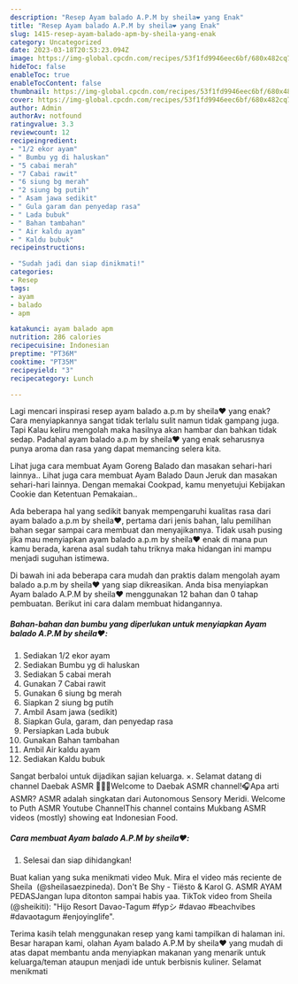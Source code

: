 ```yaml
---
description: "Resep Ayam balado A.P.M by sheila❤️ yang Enak"
title: "Resep Ayam balado A.P.M by sheila❤️ yang Enak"
slug: 1415-resep-ayam-balado-apm-by-sheila-yang-enak
category: Uncategorized
date: 2023-03-18T20:53:23.094Z
image: https://img-global.cpcdn.com/recipes/53f1fd9946eec6bf/680x482cq70/ayam-balado-apm-by-sheila-foto-resep-utama.jpg
hideToc: false
enableToc: true
enableTocContent: false
thumbnail: https://img-global.cpcdn.com/recipes/53f1fd9946eec6bf/680x482cq70/ayam-balado-apm-by-sheila-foto-resep-utama.jpg
cover: https://img-global.cpcdn.com/recipes/53f1fd9946eec6bf/680x482cq70/ayam-balado-apm-by-sheila-foto-resep-utama.jpg
author: Admin
authorAv: notfound
ratingvalue: 3.3
reviewcount: 12
recipeingredient:
- "1/2 ekor ayam"
- " Bumbu yg di haluskan"
- "5 cabai merah"
- "7 Cabai rawit"
- "6 siung bg merah"
- "2 siung bg putih"
- " Asam jawa sedikit"
- " Gula garam dan penyedap rasa"
- " Lada bubuk"
- " Bahan tambahan"
- " Air kaldu ayam"
- " Kaldu bubuk"
recipeinstructions:

- "Sudah jadi dan siap dinikmati!"
categories:
- Resep
tags:
- ayam
- balado
- apm

katakunci: ayam balado apm 
nutrition: 286 calories
recipecuisine: Indonesian
preptime: "PT36M"
cooktime: "PT35M"
recipeyield: "3"
recipecategory: Lunch

---
```



Lagi mencari inspirasi resep ayam balado a.p.m by sheila❤️ yang enak? Cara menyiapkannya sangat tidak terlalu sulit namun tidak gampang juga. Tapi Kalau keliru mengolah maka hasilnya akan hambar dan bahkan tidak sedap. Padahal ayam balado a.p.m by sheila❤️ yang enak seharusnya punya aroma dan rasa yang dapat memancing selera kita.


Lihat juga cara membuat Ayam Goreng Balado dan masakan sehari-hari lainnya.. Lihat juga cara membuat Ayam Balado Daun Jeruk dan masakan sehari-hari lainnya. Dengan memakai Cookpad, kamu menyetujui Kebijakan Cookie dan Ketentuan Pemakaian..

Ada beberapa hal yang sedikit banyak mempengaruhi kualitas rasa dari ayam balado a.p.m by sheila❤️, pertama dari jenis bahan, lalu pemilihan bahan segar sampai cara membuat dan menyajikannya. Tidak usah pusing jika mau menyiapkan ayam balado a.p.m by sheila❤️ enak di mana pun kamu berada, karena asal sudah tahu triknya maka hidangan ini mampu menjadi suguhan istimewa.


Di bawah ini ada beberapa cara mudah dan praktis dalam mengolah ayam balado a.p.m by sheila❤️ yang siap dikreasikan. Anda bisa menyiapkan Ayam balado A.P.M by sheila❤️ menggunakan 12 bahan dan 0 tahap pembuatan. Berikut ini cara dalam membuat hidangannya.

<!--inarticleads1-->

##### Bahan-bahan dan bumbu yang diperlukan untuk menyiapkan Ayam balado A.P.M by sheila❤️:

1. Sediakan 1/2 ekor ayam
1. Sediakan  Bumbu yg di haluskan
1. Sediakan 5 cabai merah
1. Gunakan 7 Cabai rawit
1. Gunakan 6 siung bg merah
1. Siapkan 2 siung bg putih
1. Ambil  Asam jawa (sedikit)
1. Siapkan  Gula, garam, dan penyedap rasa
1. Persiapkan  Lada bubuk
1. Gunakan  Bahan tambahan
1. Ambil  Air kaldu ayam
1. Sediakan  Kaldu bubuk


Sangat berbaloi untuk dijadikan sajian keluarga. ×. Selamat datang di channel Daebak ASMR 💁🏻💕Welcome to Daebak ASMR channel!🎧Apa arti ASMR? ASMR adalah singkatan dari Autonomous Sensory Meridi. Welcome to Puth ASMR Youtube ChannelThis channel contains Mukbang ASMR videos (mostly) showing eat Indonesian Food. 

<!--inarticleads2-->

##### Cara membuat Ayam balado A.P.M by sheila❤️:


1. Selesai dan siap dihidangkan!

Buat kalian yang suka menikmati video Muk. Mira el video más reciente de Sheila ️ (@sheilasaezpineda). Don&#39;t Be Shy - Tiësto &amp; Karol G. ASMR AYAM PEDASJangan lupa ditonton sampai habis yaa. TikTok video from Sheila ️ ️ ️ (@sheikiti): &#34;Hijo Resort Davao-Tagum ️#fypシ #davao #beachvibes #davaotagum #enjoyinglife&#34;. 

Terima kasih telah menggunakan resep yang kami tampilkan di halaman ini. Besar harapan kami, olahan Ayam balado A.P.M by sheila❤️ yang mudah di atas dapat membantu anda menyiapkan makanan yang menarik untuk keluarga/teman ataupun menjadi ide untuk berbisnis kuliner. Selamat menikmati

